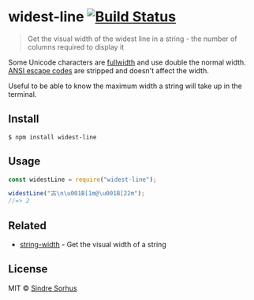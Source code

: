 # widest-line [![Build Status](https://travis-ci.org/sindresorhus/widest-line.svg?branch=master)](https://travis-ci.org/sindresorhus/widest-line)

> Get the visual width of the widest line in a string - the number of columns required to display it

Some Unicode characters are [fullwidth](https://en.wikipedia.org/wiki/Halfwidth_and_fullwidth_forms) and use double the normal width. [ANSI escape codes](http://en.wikipedia.org/wiki/ANSI_escape_code) are stripped and doesn't affect the width.

Useful to be able to know the maximum width a string will take up in the terminal.

## Install

```
$ npm install widest-line
```

## Usage

```js
const widestLine = require("widest-line");

widestLine("古\n\u001B[1m@\u001B[22m");
//=> 2
```

## Related

- [string-width](https://github.com/sindresorhus/string-width) - Get the visual width of a string

## License

MIT © [Sindre Sorhus](https://sindresorhus.com)
